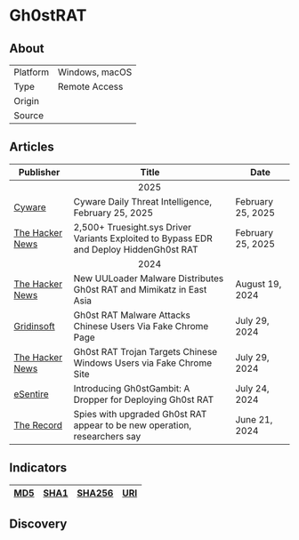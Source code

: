 <h1>Gh0stRAT</h1>

<h2>About</h2>
<table>
  <tr>
    <td>Platform</td>
    <td>Windows, macOS</td>
  </tr>
  <tr>
    <td>Type</td>
    <td>Remote Access</td>
  </tr>
  <tr>
    <td>Origin</td>
    <td></td>
  </tr>
  <tr>
    <td>Source</td>
    <td>
      <a href=""></a>
    </td>
  </tr>
</table>

<h2>Articles</h2>
<table>
  <thead>
    <tr>
      <th>Publisher</th>
      <th>Title</th>
      <th>Date</th>
    </tr>
  </thead>
  <tbody>
    <tr>
      <td colspan="100" align="center">2025</td>
    </tr>
    <tr>
      <td>
        <a href="https://www.cyware.com/resources/threat-briefings/daily-threat-briefing/cyware-daily-threat-intelligence-february-25-2025">Cyware</a>
      </td>
      <td>Cyware Daily Threat Intelligence, February 25, 2025</td>
      <td>February 25, 2025</td>
    </tr>
    <tr>
      <td>
        <a href="https://thehackernews.com/2025/02/2500-truesightsys-driver-variants.html">The Hacker News</a>
      </td>
      <td>2,500+ Truesight.sys Driver Variants Exploited to Bypass EDR and Deploy HiddenGh0st RAT</td>
      <td>February 25, 2025</td>
    </tr>
    <tr>
      <td colspan="100" align="center">2024</td>
    </tr>
    <tr>
      <td>
        <a href="https://thehackernews.com/2024/08/new-uuloader-malware-distributes-gh0st.html">The Hacker News</a>
      </td>
      <td>New UULoader Malware Distributes Gh0st RAT and Mimikatz in East Asia</td>
      <td>August 19, 2024</td>
    </tr>
    <tr>
      <td>
        <a href="https://gridinsoft.com/blogs/ghost-rat-attacks-chinese-users/">Gridinsoft</a>
      </td>
      <td>Gh0st RAT Malware Attacks Chinese Users Via Fake Chrome Page</td>
      <td>July 29, 2024</td>
    </tr>
    <tr>
      <td>
        <a href="https://thehackernews.com/2024/07/gh0st-rat-trojan-targets-chinese.html">The Hacker News</a>
      </td>
      <td>Gh0st RAT Trojan Targets Chinese Windows Users via Fake Chrome Site</td>
      <td>July 29, 2024</td>
    </tr>
    <tr>
      <td>
        <a href="https://www.esentire.com/blog/a-dropper-for-deploying-gh0st-rat">eSentire</a>
      </td>
      <td>Introducing Gh0stGambit: A Dropper for Deploying Gh0st RAT</td>
      <td>July 24, 2024</td>
    </tr>
    <tr>
      <td>
        <a href="https://therecord.media/cyber-espionage-gh0st-rat-sneakychef-SugarGh0st">The Record</a>
      </td>
      <td>Spies with upgraded Gh0st RAT appear to be new operation, researchers say</td>
      <td>June 21, 2024</td>
    </tr>
  </tbody>
</table>


<h2>Indicators</h2>
<table>
  <thead>
    <tr>
      <th>
        <a href="https://github.com/PudgyDragon/Threat-Intel/blob/main/All/Gh0stRAT/samples.md5">MD5</a>
      </th>
      <th>
        <a href="https://github.com/PudgyDragon/Threat-Intel/blob/main/All/Gh0stRAT/samples.sha1">SHA1</a>
      </th>
      <th>
        <a href="https://github.com/PudgyDragon/Threat-Intel/blob/main/All/Gh0stRAT/samples.sha256">SHA256</a>
      </th>
      <th>
        <a href="https://github.com/PudgyDragon/Threat-Intel/blob/main/All/Gh0stRAT/uri.txt">URI</a>
      </th>
    </tr>
  </thead>
</table>


<h2>Discovery</h2>

